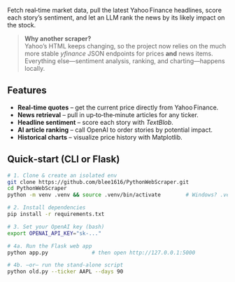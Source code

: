 Fetch real‑time market data, pull the latest Yahoo Finance headlines, score each story’s sentiment, and let an LLM rank the news by its likely impact on the stock.

> **Why another scraper?**  
> Yahoo’s HTML keeps changing, so the project now relies on the much more stable *yfinance* JSON endpoints for prices **and** news items.  
> Everything else—sentiment analysis, ranking, and charting—happens locally.

## Features
- **Real‑time quotes** – get the current price directly from Yahoo Finance.  
- **News retrieval** – pull in up‑to‑the‑minute articles for any ticker.  
- **Headline sentiment** – score each story with *TextBlob*.  
- **AI article ranking** – call OpenAI to order stories by potential impact.  
- **Historical charts** – visualize price history with Matplotlib.

## Quick‑start (CLI or Flask)

```bash
# 1. Clone & create an isolated env
git clone https://github.com/blee1616/PythonWebScraper.git
cd PythonWebScraper
python -m venv .venv && source .venv/bin/activate        # Windows? .venv\Scripts\activate

# 2. Install dependencies
pip install -r requirements.txt

# 3. Set your OpenAI key (bash)
export OPENAI_API_KEY="sk‑..."

# 4a. Run the Flask web app
python app.py              # then open http://127.0.0.1:5000

# 4b. —or— run the stand‑alone script
python old.py --ticker AAPL --days 90
